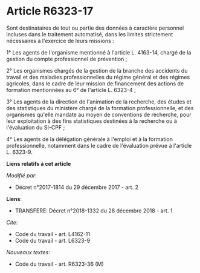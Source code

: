 # Article R6323-17

Sont destinataires de tout ou partie des données à caractère personnel incluses dans le traitement automatisé, dans les
limites strictement nécessaires à l'exercice de leurs missions :

1° Les agents de l'organisme mentionné à l'article L. 4163-14, chargé de la gestion du compte professionnel de prévention ;

2° Les organismes chargés de la gestion de la branche des accidents du travail et des maladies professionnelles du régime
général et des régimes agricoles, dans le cadre de leur mission de financement des actions de formation mentionnées au 6° de
l'article L. 6323-4 ;

3° Les agents de la direction de l'animation de la recherche, des études et des statistiques du ministère chargé de la
formation professionnelle, et des organismes qu'elle mandate au moyen de conventions de recherche, pour leur exploitation à
des fins statistiques destinées à la recherche ou à l'évaluation du SI-CPF ;

4° Les agents de la délégation générale à l'emploi et à la formation professionnelle, notamment dans le cadre de l'évaluation
prévue à l'article L. 6323-9.

**Liens relatifs à cet article**

_Modifié par_:

  - Décret n°2017-1814 du 29 décembre 2017 - art. 2

**Liens**:

  - TRANSFERE: Décret n°2018-1332 du 28 décembre 2018 - art. 1

_Cite_:

  - Code du travail - art. L4162-11
  - Code du travail - art. L6323-9

_Nouveaux textes_:

  - Code du travail - art. R6323-36 (M)
